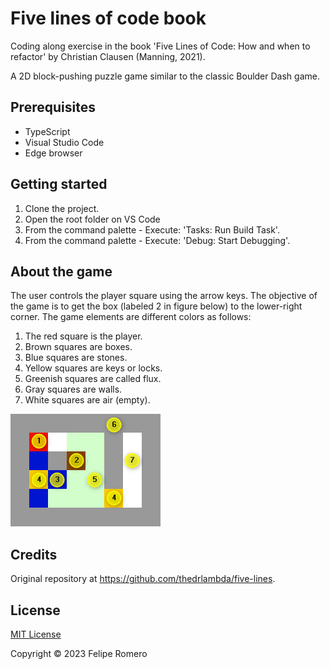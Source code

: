 # Five lines of code book

Coding along exercise in the book 'Five Lines of Code: How and when to refactor'
by Christian Clausen (Manning, 2021).

A 2D block-pushing puzzle game similar to the classic Boulder Dash game.

## Prerequisites

- TypeScript
- Visual Studio Code
- Edge browser

## Getting started

1. Clone the project.
1. Open the root folder on VS Code
1. From the command palette - Execute: 'Tasks: Run Build Task'.
1. From the command palette - Execute: 'Debug: Start Debugging'.

## About the game

The user controls the player square using the arrow keys. The objective of the
game is to get the box (labeled 2 in figure below) to the lower-right corner.
The game elements are different colors as follows:

1. The red square is the player.
1. Brown squares are boxes.
1. Blue squares are stones.
1. Yellow squares are keys or locks.
1. Greenish squares are called flux.
1. Gray squares are walls.
1. White squares are air (empty).

![Screen capture](assets/game.png)

## Credits

Original repository at <https://github.com/thedrlambda/five-lines>.

## License

[MIT License](./LICENSE)

Copyright &copy; 2023 Felipe Romero
